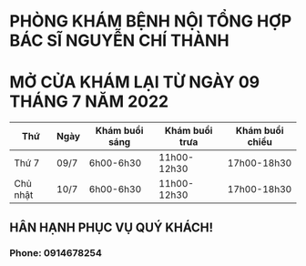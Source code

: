 # PHÒNG KHÁM BỆNH NỘI TỔNG HỢP BÁC SĨ NGUYỄN CHÍ THÀNH #

# MỞ CỬA KHÁM LẠI TỪ NGÀY 09 THÁNG 7 NĂM 2022 #

|**Thứ**| **Ngày**| **Khám buổi sáng**| **Khám buổi trưa**| **Khám buổi chiều**| 
|--|--|--|--|--|
|Thứ 7|09/7|6h00-6h30|11h00-12h30|17h00-18h30|
|Chủ nhật|10/7|6h00-6h30|11h00-12h30|17h00-18h30|

## HÂN HẠNH PHỤC VỤ QUÝ KHÁCH! ##

### Phone: 0914678254 ###
